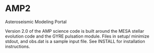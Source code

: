# AMP2
Asteroseismic Modeling Portal

Version 2.0 of the AMP science code is built around the MESA stellar evolution code and the GYRE pulsation module.
Files in setup/ minimize stdout, and obs.dat is a sample input file. See INSTALL for installation instructions.
